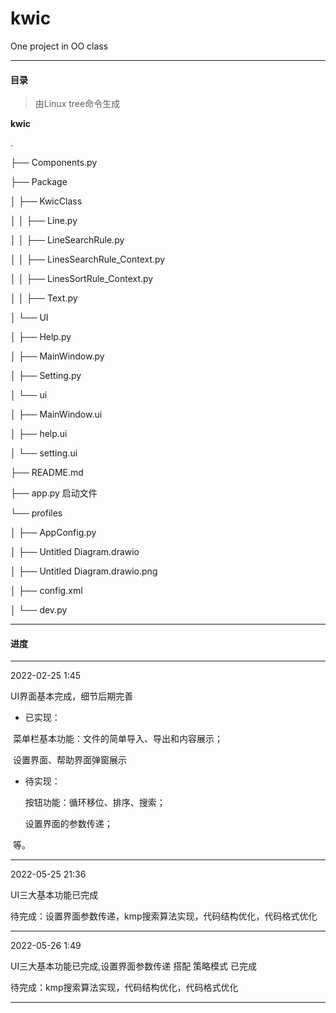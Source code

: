 # kwic

One project in OO class

-----------

#### 目录

> 由Linux tree命令生成

**kwic**

.

├── Components.py

├── Package

│  ├── KwicClass

│  │  ├── Line.py

│  │  ├── LineSearchRule.py

│  │  ├── LinesSearchRule_Context.py

│  │  ├── LinesSortRule_Context.py

│  │  ├── Text.py

│  └── UI

│    ├── Help.py

│    ├── MainWindow.py

│    ├── Setting.py

│    └── ui

│      ├── MainWindow.ui

│      ├── help.ui

│      └── setting.ui

├── README.md

├── app.py		启动文件

└── profiles

│    ├── AppConfig.py

│    ├── Untitled Diagram.drawio

│    ├── Untitled Diagram.drawio.png

│    ├── config.xml

│    └── dev.py

------------

#### 进度

-----

2022-02-25   1:45

UI界面基本完成，细节后期完善

- 已实现：

​    	菜单栏基本功能：文件的简单导入、导出和内容展示；

​    	设置界面、帮助界面弹窗展示

- 待实现：

   	 按钮功能：循环移位、排序、搜索；

    设置界面的参数传递；

​    等。

---------

2022-05-25  21:36

UI三大基本功能已完成

待完成：设置界面参数传递，kmp搜索算法实现，代码结构优化，代码格式优化

---------

2022-05-26  1:49

UI三大基本功能已完成,设置界面参数传递 搭配 策略模式 已完成

待完成：kmp搜索算法实现，代码结构优化，代码格式优化

---------

